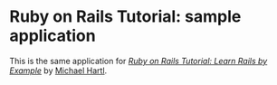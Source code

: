 # Ruby on Rails Tutorial: sample application

This is the same application for
[*Ruby on Rails Tutorial: Learn Rails by Example*](http://railstutorial.org) by [Michael Hartl](http://michaelhartl.com/).
